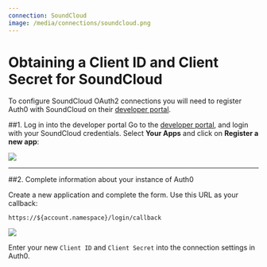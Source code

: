 ```yaml
---
connection: SoundCloud
image: /media/connections/soundcloud.png
---
```


# Obtaining a Client ID and Client Secret for SoundCloud

To configure SoundCloud OAuth2 connections you will need to register Auth0 with SoundCloud on their [developer portal](http://developers.soundcloud.com/).

##1. Log in into the developer portal
Go to the [developer portal](http://developers.soundcloud.com/), and login with your SoundCloud credentials. Select __Your Apps__ and click on __Register a new app__:

![](/media/articles/connections/social/soundcloud/soundcloud-devportal-1.png)

---

##2. Complete information about your instance of Auth0

Create a new application and complete the form. Use this URL as your callback:

	https://${account.namespace}/login/callback

![](/media/articles/connections/social/soundcloud/soundcloud-devportal-2.png)

Enter your new `Client ID` and `Client Secret` into the connection settings in Auth0.
